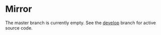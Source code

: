 Mirror
======


The master branch is currently empty. See the [develop](https://github.com/coders-circle/Mirror/tree/develop) branch for active source code.
